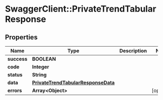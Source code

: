 # SwaggerClient::PrivateTrendTabularResponse

## Properties
Name | Type | Description | Notes
------------ | ------------- | ------------- | -------------
**success** | **BOOLEAN** |  | 
**code** | **Integer** |  | 
**status** | **String** |  | 
**data** | [**PrivateTrendTabularResponseData**](PrivateTrendTabularResponseData.md) |  | 
**errors** | **Array&lt;Object&gt;** |  | [optional] 


